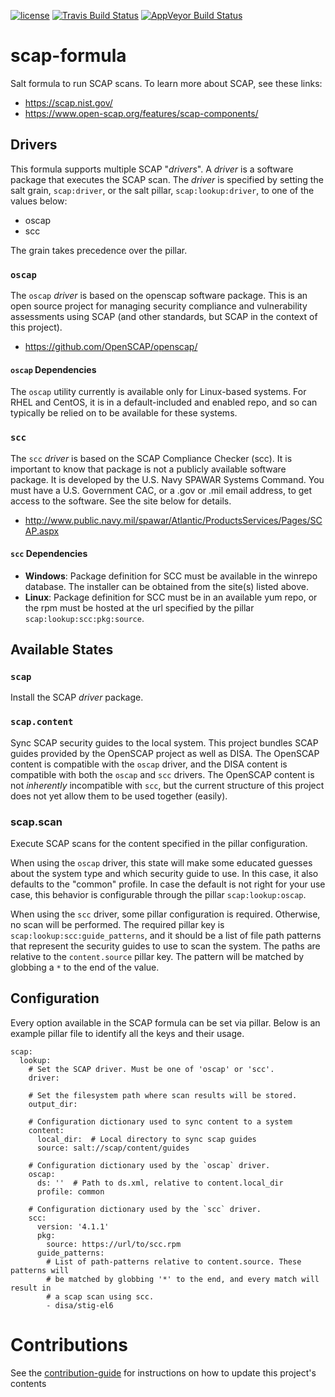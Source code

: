 [![license](https://img.shields.io/github/license/plus3it/scap-formula.svg)](./LICENSE)
[![Travis Build Status](https://travis-ci.org/plus3it/scap-formula.svg?branch=master)](https://travis-ci.org/plus3it/scap-formula)
[![AppVeyor Build Status](https://ci.appveyor.com/api/projects/status/github/plus3it/scap-formula?branch=master&svg=true)](https://ci.appveyor.com/project/plus3it/scap-formula)

# scap-formula
Salt formula to run SCAP scans. To learn more about SCAP, see these links:

-   <https://scap.nist.gov/>
-   <https://www.open-scap.org/features/scap-components/>

## Drivers

This formula supports multiple SCAP "*drivers*". A *driver* is a software
package that executes the SCAP scan. The *driver* is specified by setting the
salt grain, `scap:driver`, or the salt pillar, `scap:lookup:driver`, to one of the
values below:

-   oscap
-   scc

The grain takes precedence over the pillar.

### `oscap`

The `oscap` *driver* is based on the openscap software package. This is an open
source project for managing security compliance and vulnerability assessments
using SCAP (and other standards, but SCAP in the context of this project).

-   <https://github.com/OpenSCAP/openscap/>

#### `oscap` Dependencies

The `oscap` utility currently is available only for Linux-based systems. For
RHEL and CentOS, it is in a default-included and enabled repo, and so can
typically be relied on to be available for these systems.

### `scc`

The `scc` *driver* is based on the SCAP Compliance Checker (scc). It is
important to know that package is not a publicly available software package. It
is developed by the U.S. Navy SPAWAR Systems Command. You must have a U.S.
Government CAC, or a .gov or .mil email address, to get access to the software.
See the site below for details.

-   <http://www.public.navy.mil/spawar/Atlantic/ProductsServices/Pages/SCAP.aspx>

#### `scc` Dependencies

-   **Windows**: Package definition for SCC must be available in the winrepo
database. The installer can be obtained from the site(s) listed above.
-   **Linux**: Package definition for SCC must be in an available yum repo, or
the rpm must be hosted at the url specified by the pillar
`scap:lookup:scc:pkg:source`.

## Available States

### `scap`

Install the SCAP *driver* package.

### `scap.content`

Sync SCAP security guides to the local system. This project bundles SCAP guides
provided by the OpenSCAP project as well as DISA. The OpenSCAP content is
compatible with the `oscap` driver, and the DISA content is compatible with
both the `oscap` and `scc` drivers. The OpenSCAP content is not *inherently*
incompatible with `scc`, but the current structure of this project does not
yet allow them to be used together (easily).

### scap.scan

Execute SCAP scans for the content specified in the pillar configuration.

When using the `oscap` driver, this state will make some educated guesses about
the system type and which security guide to use. In this case, it also defaults
to the "common" profile. In case the default is not right for your use case,
this behavior is configurable through the pillar `scap:lookup:oscap`.

When using the `scc` driver, some pillar configuration is required. Otherwise,
no scan will be performed. The required pillar key is
`scap:lookup:scc:guide_patterns`, and it should be a list of file path patterns
that represent the security guides to use to scan the system. The paths are
relative to the `content.source` pillar key. The pattern will be matched by
globbing a `*` to the end of the value.

## Configuration
Every option available in the SCAP formula can be set via pillar. Below is an
example pillar file to identify all the keys and their usage.

```
scap:
  lookup:
    # Set the SCAP driver. Must be one of 'oscap' or 'scc'.
    driver:

    # Set the filesystem path where scan results will be stored.
    output_dir:

    # Configuration dictionary used to sync content to a system
    content:
      local_dir:  # Local directory to sync scap guides
      source: salt://scap/content/guides

    # Configuration dictionary used by the `oscap` driver.
    oscap:
      ds: ''  # Path to ds.xml, relative to content.local_dir
      profile: common

    # Configuration dictionary used by the `scc` driver.
    scc:
      version: '4.1.1'
      pkg:
        source: https://url/to/scc.rpm
      guide_patterns:
        # List of path-patterns relative to content.source. These patterns will
        # be matched by globbing '*' to the end, and every match will result in
        # a scap scan using scc.
        - disa/stig-el6
```

# Contributions

See the [contribution-guide](docs/CONTRIBUTING.md) for instructions on how to update this project's contents
